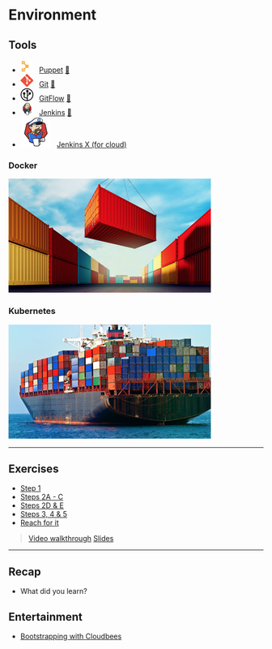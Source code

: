 # Environment

## Tools

* ![Puppet](/images/2018/10/puppet.png)&nbsp;&nbsp; [Puppet](https://puppet.com)
[:movie_camera:](https://www.youtube.com/watch?v=QFcqvBk1gNA)
* ![Git](/images/2018/10/git.png)&nbsp;&nbsp; [Git](https://git-scm.com)
[:movie_camera:](https://www.youtube.com/watch?v=DR7MLaAKcUk)
* ![Gitflow](/images/2018/10/gitflow.png)&nbsp;&nbsp; [GitFlow](https://datasift.github.io/gitflow/IntroducingGitFlow.html)
[:movie_camera:](https://www.youtube.com/watch?v=47uih9Tp6H8)
* ![Jenkins](/images/2018/10/jenkins.png)&nbsp;&nbsp; [Jenkins](https://jenkins.io)
[:movie_camera:](https://www.youtube.com/watch?v=mpsQFEpiOj4)
* ![Jenkins X](/images/2018/10/jenkins-x.png)&nbsp;&nbsp; [Jenkins X (for cloud)](https://jenkins-x.io)

### Docker

![Container](/images/2018/10/container.png)

### Kubernetes

![Kubernetes](/images/2018/10/kubernetes.png)

---
## Exercises

* [Step 1](/Lab_1/Step_1.pdf)
* [Steps 2A - C](/Lab_1/Steps_2A_thru_C.pdf)
* [Steps 2D & E](/Lab_1/Steps_2D_and_E.pdf)
* [Steps 3, 4 & 5](/Lab_1/Steps_3_4_and_5.pdf)
* [Reach for it](/Lab_1/Extension.pdf)

> [Video walkthrough](/Lab_1/materials/lab1_edited.mp4)
> [Slides](/Lab_1/materials/lab1.ppt)

---
## Recap

* What did you learn?

## Entertainment

* [Bootstrapping with Cloudbees](https://www.youtube.com/watch?v=hnCNJ5IYWFM)
